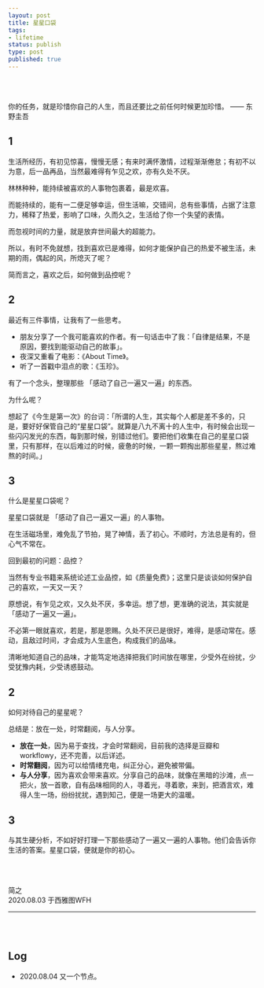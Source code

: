 ```yaml
--- 
layout: post
title: 星星口袋
tags: 
- lifetime
status: publish
type: post
published: true
---
```


<br>
<br>



	
你的任务，就是珍惜你自己的人生，而且还要比之前任何时候更加珍惜。 —— 东野圭吾
	
## 1
	
生活所经历，有初见惊喜，慢慢无感；有来时满怀激情，过程渐渐倦怠；有初不以为意，后一品再品，当然最难得有乍见之欢，亦有久处不厌。

林林种种，能持续被喜欢的人事物包裹着，最是欢喜。
	
而能持续的，能有一二便足够幸运，但生活嘛，交错间，总有些事情，占据了注意力，稀释了热爱，影响了口味，久而久之，生活给了你一个失望的表情。
	
而忽视时间的力量，就是放弃世间最大的超能力。
	
所以，有时不免就想，找到喜欢已是难得，如何才能保护自己的热爱不被生活，未期的雨，偶起的风，所熄灭了呢？
	
简而言之，喜欢之后，如何做到品控呢？
	
## 2
	
最近有三件事情，让我有了一些思考。
	
* 朋友分享了一个我可能喜欢的作者。有一句话击中了我：「自律是结果，不是原因，要找到能驱动自己的故事」。
* 夜深又重看了电影：《About Time》。
* 听了一首戳中泪点的歌：《玉珍》。
	
有了一个念头，整理那些 「感动了自己一遍又一遍」的东西。
	
为什么呢？
	
想起了《今生是第一次》的台词：「所谓的人生，其实每个人都是差不多的，只是，要好好保管自己的“星星口袋”。就算是八九不离十的人生中，有时候会出现一些闪闪发光的东西，每到那时候，别错过他们。要把他们收集在自己的星星口袋里，只有那样，在以后难过的时候，疲惫的时候，一颗一颗掏出那些星星，熬过难熬的时间。」
	
## 3

什么是星星口袋呢？	

星星口袋就是 「感动了自己一遍又一遍」的人事物。
	
在生活磁场里，难免乱了节拍，晃了神情，丢了初心。不顺时，方法总是有的，但心气不常在。
	
回到最初的问题：品控？
	
当然有专业书籍来系统论述工业品控，如《质量免费》；这里只是谈谈如何保护自己的喜欢，一天又一天？
	
原想说，有乍见之欢，又久处不厌，多幸运。想了想，更准确的说法，其实就是「感动了一遍又一遍」。
	
不必第一眼就喜欢，若是，那是恩赐。久处不厌已是很好，难得，是感动常在。感动，且敌过时间，才会成为人生底色，构成我们的品味。
	
清晰地知道自己的品味，才能笃定地选择把我们时间放在哪里，少受外在纷扰，少受犹豫内耗，少受诱惑鼓动。
	
## 2
	
如何对待自己的星星呢？
	
总结是：放在一处，时常翻阅，与人分享。
	
* **放在一处**，因为易于查找，才会时常翻阅，目前我的选择是豆瓣和workflowy，还不完善，以后详述。
* **时常翻阅**，因为可以给情绪充电，纠正分心，避免被带偏。
* **与人分享**，因为喜欢会带来喜欢。分享自己的品味，就像在黑暗的沙滩，点一把火，放一首歌，自有品味相同的人，寻着光，寻着歌，来到，把酒言欢，难得人生一场，纷纷扰扰，遇到知己，便是一场更大的温暖。
	
## 3 
	
与其生硬分析，不如好好打理一下那些感动了一遍又一遍的人事物。他们会告诉你生活的答案。星星口袋，便就是你的初心。


<br>
<br>

简之           
2020.08.03 于西雅图WFH<br>




---

<br>
<br>


## Log

- 2020.08.04 又一个节点。
